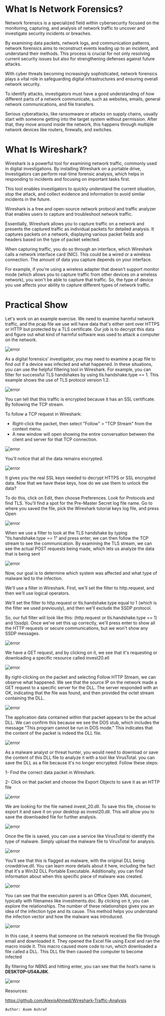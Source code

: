 # What Is Network Forensics?

Network forensics is a specialized field within cybersecurity focused on the monitoring, capturing, and analysis of network traffic to uncover and investigate security incidents or breaches.

By examining data packets, network logs, and communication patterns, network forensics aims to reconstruct events leading up to an incident, and understand their methods.
This process is crucial for not only resolving current security issues but also for strengthening defenses against future attacks.

With cyber threats becoming increasingly sophisticated, network forensics plays a vital role in safeguarding digital infrastructures and ensuring overall network security.

To identify attacks, investigators must have a good understanding of how different parts of a network communicate, such as websites, emails, general network communications, and file transfers.

Serious cyberattacks, like ransomware or attacks on supply chains, usually start with someone getting into the target system without permission. After that, they move around inside the network, this happens through multiple network devices like routers, firewalls, and switches.


# What Is Wireshark?

Wireshark is a powerful tool for examining network traffic, commonly used in digital investigations. By installing Wireshark on a portable drive, Investigators can perform real-time forensic analysis, which helps in responding to incidents and focusing on important tasks first. 

This tool enables investigators to quickly understand the current situation, stop the attack, and collect evidence and information to avoid similar incidents in the future.

Wireshark is a free and open-source network protocol and traffic analyzer that enables users to capture and troubleshoot network traffic.

Essentially, Wireshark allows you to capture traffic on a network and presents the captured traffic as individual packets for detailed analysis. It captures packets on a network, displaying various packet fields and headers based on the type of packet selected.

When capturing traffic, you do so through an interface, which Wireshark calls a network interface card (NIC). This could be a wired or a wireless connection. The amount of data you capture depends on your interface.

For example, if you're using a wireless adapter that doesn't support monitor mode (which allows you to capture traffic from other devices on a wireless network), you won't be able to capture that traffic. So, the type of device you use affects your ability to capture different types of network traffic.



# Practical Show

Let's work on an example exercise. We need to examine harmful network traffic, and the pcap file we use will have data that's either sent over HTTPS or HTTP but protected by a TLS certificate. Our job is to decrypt this data and figure out what kind of harmful software was used to attack a computer on the network.  


![error](/images/network_forensics_with_wireshark/wireshark_case.png)

As a digital forensics’ investigator, you may need to examine a pcap file to find out if a device was infected and what happened. In these situations, you can use the helpful filtering tool in Wireshark. For example, you can filter for successful TLS handshakes by using tls.handshake.type == 1. This example shows the use of TLS protocol version 1.2.

 
![error](/images/network_forensics_with_wireshark/handshake.png)


You can tell that this traffic is encrypted because it has an SSL certificate. By following the TCP stream.

To follow a TCP request in Wireshark:
   - Right-click the packet, then select "Follow" > "TCP Stream" from the context menu.
   - A new window will open showing the entire conversation between the client and server for that TCP connection.


![error](/images/network_forensics_with_wireshark/follow_tcp.png)

You'll notice that all the data remains encrypted.

![error](/images/network_forensics_with_wireshark/tcp_stream.png)



It gives you the real SSL keys needed to decrypt HTTPS or SSL encrypted data. Now that we have these keys, how do we use them to unlock the data? 

To do this, click on Edit, then choose Preferences. Look for Protocols and find TLS. You'll find a spot for the Pre-Master Secret log file name. Go to where you saved the file, pick the Wireshark tutorial keys log file, and press Open


![error](/images/network_forensics_with_wireshark/tls_key.png)


When we use a filter to look at the TLS handshake by typing "tls.handshake.type == 1" and press enter, we can then follow the TCP stream to see the communication. By examining the TLS stream, we can see the actual POST requests being made, which lets us analyze the data that is being sent 


![error](/images/network_forensics_with_wireshark/tls_follow.png)


Now, our goal is to determine which system was affected and what type of malware led to the infection.  

We'll use a filter in Wireshark. First, we'll set the filter to http.request, and then we'll use logical operators.

We'll set the filter to http.request or tls.handshake.type  equal to 1 (which is the filter we used previously), and then we'll exclude the SSDP protocol.

So, our full filter will look like this: (http.request or tls.handshake.type == 1) and !(ssdp). Once we've set this up correctly, we'll press enter to show all the HTTP requests or secure communications, but we won't show any SSDP messages. 

 
![error](/images/network_forensics_with_wireshark/http_request.png)


We have a GET request, and by clicking on it, we see that it's requesting or downloading a specific resource called invest20.ell

 
![error](/images/network_forensics_with_wireshark/invest_dll.png)


By right-clicking on the packet and selecting Follow HTTP Stream, we can observe what happened. We see that the source IP on the network made a GET request to a specific server for the DLL. The server responded with an OK, indicating that the file was found, and then provided the octet stream containing the DLL.

 
![error](/images/network_forensics_with_wireshark/get_.png)


The application data contained within that packet appears to be the actual DLL. We can confirm this because we see the DOS stub, which includes the message "This program cannot be run in DOS mode." This indicates that the content of the packet is indeed the DLL file.

  
![error](/images/network_forensics_with_wireshark/mz.png)


As a malware analyst or threat hunter, you would need to download or save the content of this DLL file to analyze it with a tool like VirusTotal.
you can save the DLL as a file because it's no longer encrypted. Follow these steps:

   1- Find the correct data packet in Wireshark.

   2- Click on that packet and choose the Export Objects to save it as an HTTP file


![error](/images/network_forensics_with_wireshark/save_option.png)


We are looking for the file named invest_20.dll. To save this file, choose to export it and save it on your desktop as invest20.dll. This will allow you to save the downloaded file for further analysis.


![error](/images/network_forensics_with_wireshark/save_dll.png)


Once the file is saved, you can use a service like VirusTotal to identify the type of malware. Simply upload the malware file to VirusTotal for analysis.


![error](/images/network_forensics_with_wireshark/virustotal.png)


You’ll see that this is flagged as malware, with the original DLL being crowddrive.dll. You can learn more details about it here, including the fact that it's a Win32 DLL Portable Executable. Additionally, you can find information about when this specific piece of malware was created.


![error](/images/network_forensics_with_wireshark/info.png)


You can see that the execution parent is an Office Open XML document, typically with filenames like investments.doc. By clicking on it, you can explore the relationships. The number of these relationships gives you an idea of the infection type and its cause. This method helps you understand the infection vector and how the malware was introduced.


![error](/images/network_forensics_with_wireshark/relation.png)

 
In this case, it seems that someone on the network received the file through email and downloaded it. They opened the Excel file using Excel and ran the macro inside it. This macro caused more code to run, which downloaded a file called a DLL. This DLL file then caused the computer to become infected
 
By filtering for NBNS and hitting enter, you can see that the host’s name is **DESKTOP-U54AJ8K**.


![error](/images/network_forensics_with_wireshark/nbns.png)

Resources:

https://github.com/AlexisAhmed/Wireshark-Traffic-Analysis

`Author: Asem Ashraf`